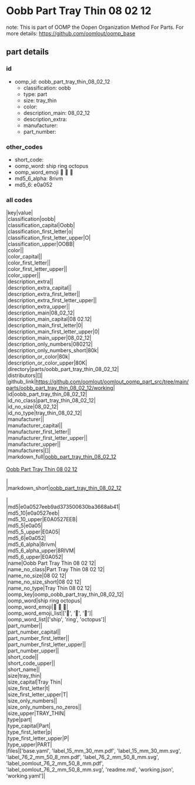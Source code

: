 # Oobb Part Tray Thin 08 02 12  

note: This is part of OOMP the Oopen Organization Method For Parts. For more details: https://github.com/oomlout/oomp_base

##  part details





### id
* oomp_id: oobb_part_tray_thin_08_02_12
  * classification: oobb
  * type: part
  * size: tray_thin
  * color: 
  * description_main: 08_02_12
  * description_extra: 
  * manufacturer: 
  * part_number: 

### other_codes
* short_code: 
* oomp_word: ship ring octopus
* oomp_word_emoji :ship: :ring: :octopus:
* md5_6_alpha: 8rivm
* md5_6: e0a052

### all codes 
|key|value|  
|classification|oobb|  
|classification_capital|Oobb|  
|classification_first_letter|o|  
|classification_first_letter_upper|O|  
|classification_upper|OOBB|  
|color||  
|color_capital||  
|color_first_letter||  
|color_first_letter_upper||  
|color_upper||  
|description_extra||  
|description_extra_capital||  
|description_extra_first_letter||  
|description_extra_first_letter_upper||  
|description_extra_upper||  
|description_main|08_02_12|  
|description_main_capital|08 02.12|  
|description_main_first_letter|0|  
|description_main_first_letter_upper|0|  
|description_main_upper|08_02_12|  
|description_only_numbers|080212|  
|description_only_numbers_short|80k|  
|description_or_color|80k|  
|description_or_color_upper|80K|  
|directory|parts/oobb_part_tray_thin_08_02_12|  
|distributors|[]|  
|github_link|https://github.com/oomlout/oomlout_oomp_part_src/tree/main/parts/oobb_part_tray_thin_08_02_12/working|  
|id|oobb_part_tray_thin_08_02_12|  
|id_no_class|part_tray_thin_08_02_12|  
|id_no_size|08_02_12|  
|id_no_type|tray_thin_08_02_12|  
|manufacturer||  
|manufacturer_capital||  
|manufacturer_first_letter||  
|manufacturer_first_letter_upper||  
|manufacturer_upper||  
|manufacturers|[]|  
|markdown_full|[oobb_part_tray_thin_08_02_12](https://github.com/oomlout/oomlout_oomp_part_src/tree/main/parts/oobb_part_tray_thin_08_02_12/working)<br>[](https://github.com/oomlout/oomlout_oomp_part_src/tree/main/parts/oobb_part_tray_thin_08_02_12/working)<br>[Oobb Part Tray Thin 08 02 12](https://github.com/oomlout/oomlout_oomp_part_src/tree/main/parts/oobb_part_tray_thin_08_02_12/working)<br><br>|  
|markdown_short|[oobb_part_tray_thin_08_02_12](https://github.com/oomlout/oomlout_oomp_part_src/tree/main/parts/oobb_part_tray_thin_08_02_12/working)<br><br>|  
|md5|e0a0527eeb9ad373500630ba3668ab41|  
|md5_10|e0a0527eeb|  
|md5_10_upper|E0A0527EEB|  
|md5_5|e0a05|  
|md5_5_upper|E0A05|  
|md5_6|e0a052|  
|md5_6_alpha|8rivm|  
|md5_6_alpha_upper|8RIVM|  
|md5_6_upper|E0A052|  
|name|Oobb Part Tray Thin 08 02 12|  
|name_no_class|Part Tray Thin 08 02 12|  
|name_no_size|08 02 12|  
|name_no_size_short|08 02 12|  
|name_no_type|Tray Thin 08 02 12|  
|oomp_key|oomp_oobb_part_tray_thin_08_02_12|  
|oomp_word|ship ring octopus|  
|oomp_word_emoji|:ship: :ring: :octopus:|  
|oomp_word_emoji_list|[':ship:', ':ring:', ':octopus:']|  
|oomp_word_list|['ship', 'ring', 'octopus']|  
|part_number||  
|part_number_capital||  
|part_number_first_letter||  
|part_number_first_letter_upper||  
|part_number_upper||  
|short_code||  
|short_code_upper||  
|short_name||  
|size|tray_thin|  
|size_capital|Tray Thin|  
|size_first_letter|t|  
|size_first_letter_upper|T|  
|size_only_numbers||  
|size_only_numbers_no_zeros||  
|size_upper|TRAY_THIN|  
|type|part|  
|type_capital|Part|  
|type_first_letter|p|  
|type_first_letter_upper|P|  
|type_upper|PART|  
|files|['base.yaml', 'label_15_mm_30_mm.pdf', 'label_15_mm_30_mm.svg', 'label_76_2_mm_50_8_mm.pdf', 'label_76_2_mm_50_8_mm.svg', 'label_oomlout_76_2_mm_50_8_mm.pdf', 'label_oomlout_76_2_mm_50_8_mm.svg', 'readme.md', 'working.json', 'working.yaml']|  
